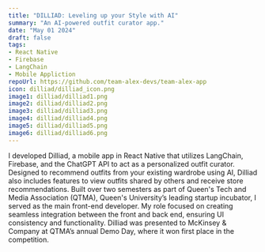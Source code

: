 ```yaml
---
title: "DILLIAD: Leveling up your Style with AI"
summary: "An AI-powered outfit curator app."
date: "May 01 2024"
draft: false
tags:
- React Native
- Firebase
- LangChain
- Mobile Appliction
repoUrl: https://github.com/team-alex-devs/team-alex-app
icon: dilliad/dilliad_icon.png
image1: dilliad/dilliad1.png
image2: dilliad/dilliad2.png
image3: dilliad/dilliad3.png
image4: dilliad/dilliad4.png
image5: dilliad/dilliad5.png
image6: dilliad/dilliad6.png
---
```


I developed Dilliad, a mobile app in React Native that utilizes LangChain, Firebase, and the ChatGPT API to act as a personalized outfit curator. Designed to recommend outfits from your existing wardrobe using AI, Dilliad also includes features to view outfits shared by others and receive store recommendations. Built over two semesters as part of Queen's Tech and Media Association (QTMA), Queen's University’s leading startup incubator, I served as the main front-end developer. My role focused on creating seamless integration between the front and back end, ensuring UI consistency and functionality. Dilliad was presented to McKinsey & Company at QTMA’s annual Demo Day, where it won first place in the competition.
